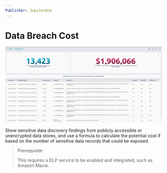```yaml
---
Publisher: JupiterOne
---
```


# Data Breach Cost

![sample-screenshot](board.png)

Show sensitive data discovery findings from publicly accessible or unencrypted data stores, 
and use a formula to calculate the potential cost if based on the number of sensitive data records
that could be exposed.

> Prerequisite: 
>
> This requires a DLP service to be enabled and integrated, such as Amazon Macie.
